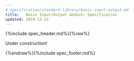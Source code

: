 ```yaml
---
# specification/standard-library/basic-input-output.md
title:   Basic Input/Output &mdash; Specification
updated: 2019-12-22
---
```


{%include spec_header.md%}{%raw%}


Under construction!


{%endraw%}{%include spec_footer.md%}
